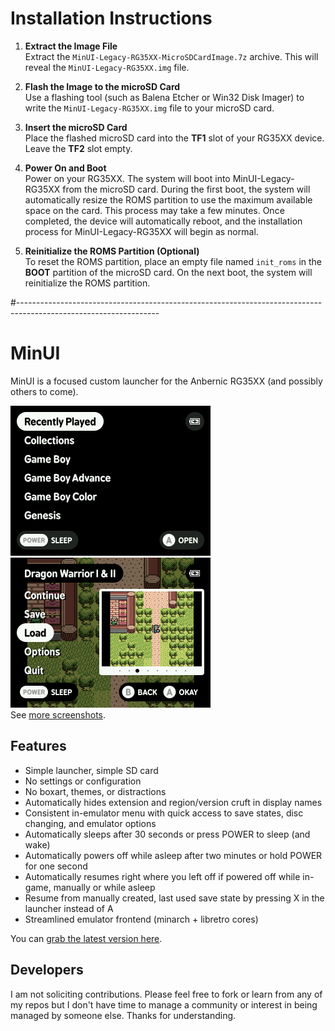 # Installation Instructions

1. **Extract the Image File**  
   Extract the `MinUI-Legacy-RG35XX-MicroSDCardImage.7z` archive. This will reveal the `MinUI-Legacy-RG35XX.img` file.

2. **Flash the Image to the microSD Card**  
   Use a flashing tool (such as Balena Etcher or Win32 Disk Imager) to write the `MinUI-Legacy-RG35XX.img` file to your microSD card.

3. **Insert the microSD Card**  
   Place the flashed microSD card into the **TF1** slot of your RG35XX device. Leave the **TF2** slot empty.

4. **Power On and Boot**  
   Power on your RG35XX. The system will boot into MinUI-Legacy-RG35XX from the microSD card. During the first boot, the system will automatically resize the ROMS partition to use the maximum available space on the card. This process may take a few minutes. Once completed, the device will automatically reboot, and the installation process for MinUI-Legacy-RG35XX will begin as normal.

5. **Reinitialize the ROMS Partition (Optional)**  
   To reset the ROMS partition, place an empty file named `init_roms` in the **BOOT** partition of the microSD card. On the next boot, the system will reinitialize the ROMS partition.


#-----------------------------------------------------------------------------------------------------------------
# MinUI

MinUI is a focused custom launcher for the Anbernic RG35XX (and possibly others to come).

<img src="github/minui-main.png" width=320 /> <img src="github/minui-menu-gbc.png" width=320 />  
See [more screenshots](github/).

## Features

- Simple launcher, simple SD card
- No settings or configuration
- No boxart, themes, or distractions
- Automatically hides extension 
  and region/version cruft in 
  display names
- Consistent in-emulator menu with
  quick access to save states, disc
  changing, and emulator options
- Automatically sleeps after 30 seconds 
  or press POWER to sleep (and wake)
- Automatically powers off while asleep
  after two minutes or hold POWER for
  one second
- Automatically resumes right where
  you left off if powered off while
  in-game, manually or while asleep
- Resume from manually created, last 
  used save state by pressing X in 
  the launcher instead of A
- Streamlined emulator frontend 
  (minarch + libretro cores)

You can [grab the latest version here](https://github.com/shauninman/union-minui/releases).

## Developers

I am not soliciting contributions. Please feel free to fork or learn from any of my repos but I don't have time to manage a community or interest in being managed by someone else. Thanks for understanding.
